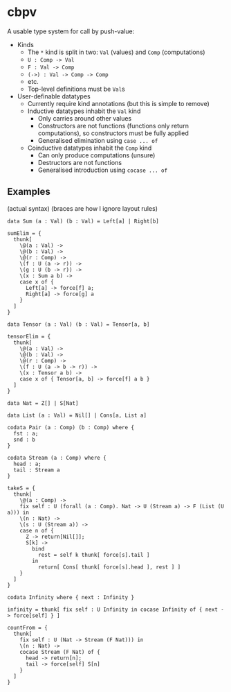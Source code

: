 # cbpv

A usable type system for call by push-value:

* Kinds
  * The `*` kind is split in two: `Val` (values) and `Comp` (computations)
  * `U : Comp -> Val`
  * `F : Val -> Comp`
  * `(->) : Val -> Comp -> Comp`
  * etc.
  * Top-level definitions must be `Val`s
* User-definable datatypes
  * Currently require kind annotations (but this is simple to remove)
  * Inductive datatypes inhabit the `Val` kind
    * Only carries around other values
    * Constructors are not functions (functions only return computations),
      so constructors must be fully applied
    * Generalised elimination using `case ... of`
  * Coinductive datatypes inhabit the `Comp` kind
    * Can only produce computations (unsure)
    * Destructors are not functions
    * Generalised introduction using `cocase ... of`

## Examples

(actual syntax) (braces are how I ignore layout rules)

```
data Sum (a : Val) (b : Val) = Left[a] | Right[b]

sumElim = {
  thunk[ 
    \@(a : Val) ->
    \@(b : Val) ->
    \@(r : Comp) ->
    \(f : U (a -> r)) ->
    \(g : U (b -> r)) ->
    \(x : Sum a b) ->
    case x of { 
      Left[a] -> force[f] a; 
      Right[a] -> force[g] a 
    } 
  ]
}

data Tensor (a : Val) (b : Val) = Tensor[a, b]

tensorElim = {
  thunk[ 
    \@(a : Val) ->
    \@(b : Val) ->
    \@(r : Comp) ->
    \(f : U (a -> b -> r)) ->
    \(x : Tensor a b) -> 
    case x of { Tensor[a, b] -> force[f] a b } 
  ]
}

data Nat = Z[] | S[Nat]

data List (a : Val) = Nil[] | Cons[a, List a]

codata Pair (a : Comp) (b : Comp) where {
  fst : a;
  snd : b
}

codata Stream (a : Comp) where {
  head : a;
  tail : Stream a
}

takeS = {
  thunk[
    \@(a : Comp) ->
    fix self : U (forall (a : Comp). Nat -> U (Stream a) -> F (List (U a))) in
    \(n : Nat) ->
    \(s : U (Stream a)) -> 
    case n of { 
      Z -> return[Nil[]]; 
      S[k] -> 
        bind 
          rest = self k thunk[ force[s].tail ]
        in 
          return[ Cons[ thunk[ force[s].head ], rest ] ]
    }
  ]
}

codata Infinity where { next : Infinity }
  
infinity = thunk[ fix self : U Infinity in cocase Infinity of { next -> force[self] } ]

countFrom = {
  thunk[
    fix self : U (Nat -> Stream (F Nat))) in
    \(n : Nat) -> 
    cocase Stream (F Nat) of { 
      head -> return[n]; 
      tail -> force[self] S[n]
    }
  ]
}
```

